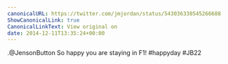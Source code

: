 ```yaml
---
canonicalURL: https://twitter.com/jmjordan/status/543036330545266688
ShowCanonicalLink: true
CanonicalLinkText: View original on
date: 2014-12-11T13:35:24+00:00
---
```

.@JensonButton So happy you are staying in F1! #happyday #JB22